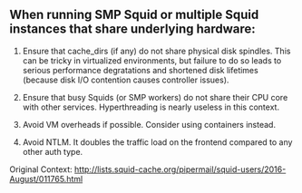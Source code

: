 When running SMP Squid or multiple Squid instances that share underlying
hardware:
----

1. Ensure that cache_dirs (if any) do not share physical disk spindles. This
   can be tricky in virtualized environments, but failure to do so leads to
   serious performance degratations and shortened disk lifetimes (because disk
   I/O contention causes controller issues).

2. Ensure that busy Squids (or SMP workers) do not share their CPU core with
   other services. Hyperthreading is nearly useless in this context.

3. Avoid VM overheads if possible. Consider using containers instead.

4. Avoid NTLM. It doubles the traffic load on the frontend compared to any
   other auth type.

Original Context:
http://lists.squid-cache.org/pipermail/squid-users/2016-August/011765.html
